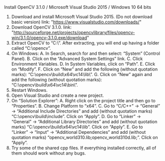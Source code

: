 Install OpenCV 3.1.0 / Microsoft Visual Studio 2015 / Windows 10 64 bits

1) Download and install Microsoft Visual Studio 2015. (Do not download basic version)
	link: "https://www.visualstudio.com/downloads/"
2) Download OpenCV 3.1.0.
	link: "http://sourceforge.net/projects/opencvlibrary/files/opencv-win/3.1.0/opencv-3.1.0.exe/download"
3) Extract OpenCV to “C:\”. After extracting, you will end up having a folder called “C:\opencv”.
4) On Windows:
 	A.	In Search, search for and then select: “System” (Control Panel).
	B.	Click on the “Advanced System Settings” link.
	C.	Click Environment Variables.
	D.	In System Variables, click on “Path”.
	E.	Click on “Modify”.
	F.	Click on “New” and add the following (without quotation marks): “C:\opencv\build\x64\vc14\lib\”.
	G.	Click on “New” again and add the following (without quotation marks): “C:\opencv\build\x64\vc14\bin\”.
5) Restart Windows.
6) Open Visual Studio and create a new project.
7) On “Solution Explorer”:
	A.	Right click on the project title and then go to “Properties”.
	B.	Change Platform to “x64”.
	C.	Go to “C/C++” -> “General” -> “Additional Include Directories” and add (without quotation marks) “C:\opencv\build\include”. Click on “Apply”.
	D.	Go to “Linker” -> “General” -> “Additional Library Directories” and add (without quotation marks) “C:\opencv\build\x64\vc14\lib”. Click on “Apply”.
	E.	Go to “Linker” -> “Input” -> “Additional Dependencies” and add (without quotation marks) “opencv_world310.lib;opencv_world310d.lib;”. Click on “Apply”.
8) Try some of the shared cpp files. If everything installed correctly, all of them should work without any bugs.